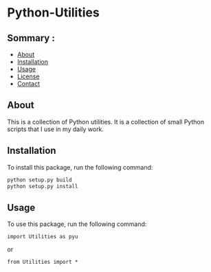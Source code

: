# Python-Utilities

## Sommary :

- [About](#about)
- [Installation](#installation)
- [Usage](#usage)
- [License](#license)
- [Contact](#contact)


## About

This is a collection of Python utilities.
It is a collection of small Python scripts that I use in my daily work.


## Installation

To install this package, run the following command:

```bash
python setup.py build
python setup.py install
```

## Usage

To use this package, run the following command:

```python3
import Utilities as pyu
```
or

```python3
from Utilities import *
```